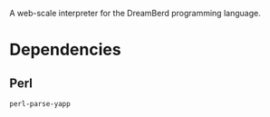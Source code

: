A web-scale interpreter for the DreamBerd programming language.

# Dependencies
## Perl
`perl-parse-yapp`
